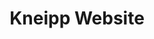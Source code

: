 ---
layout: project
permalink: kneipp

title: Kneipp Website
description: Interface design
cover-image:
    url: https://source.unsplash.com/collection/1368747/986x1498
    description: A nice cover image for my project.
---